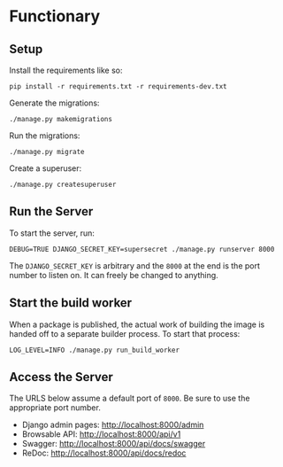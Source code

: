 # Functionary

## Setup

Install the requirements like so:

```shell
pip install -r requirements.txt -r requirements-dev.txt
```

Generate the migrations:

```shell
./manage.py makemigrations
```

Run the migrations:

```shell
./manage.py migrate
```

Create a superuser:

```shell
./manage.py createsuperuser
```

## Run the Server

To start the server, run:

```shell
DEBUG=TRUE DJANGO_SECRET_KEY=supersecret ./manage.py runserver 8000
```

The `DJANGO_SECRET_KEY` is arbitrary and the `8000` at the end is the port
number to listen on. It can freely be changed to anything.

## Start the build worker

When a package is published, the actual work of building the image is handed off
to a separate builder process. To start that process:

```shell
LOG_LEVEL=INFO ./manage.py run_build_worker
```

## Access the Server

The URLS below assume a default port of `8000`. Be sure to use the appropriate
port number.

- Django admin pages: [http://localhost:8000/admin](http://localhost:8000/admin)
- Browsable API: [http://localhost:8000/api/v1](http://localhost:8000/api/v1)
- Swagger:
  [http://localhost:8000/api/docs/swagger](http://localhost:8000/api/docs/swagger)
- ReDoc:
  [http://localhost:8000/api/docs/redoc](http://localhost:8000/api/docs/redoc)
